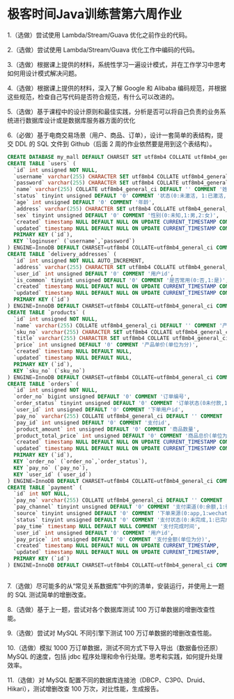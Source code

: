 # 极客时间Java训练营第六周作业

1.（选做）尝试使用 Lambda/Stream/Guava 优化之前作业的代码。

2.（选做）尝试使用 Lambda/Stream/Guava 优化工作中编码的代码。

3.（选做）根据课上提供的材料，系统性学习一遍设计模式，并在工作学习中思考如何用设计模式解决问题。

4.（选做）根据课上提供的材料，深入了解 Google 和 Alibaba 编码规范，并根据这些规范，检查自己写代码是否符合规范，有什么可以改进的。

5.（选做）基于课程中的设计原则和最佳实践，分析是否可以将自己负责的业务系统进行数据库设计或是数据库服务器方面的优化

6.（必做）基于电商交易场景（用户、商品、订单），设计一套简单的表结构，提交 DDL 的 SQL 文件到 Github（后面 2 周的作业依然要是用到这个表结构）。
```sql
CREATE DATABASE my_mall DEFAULT CHARSET SET utf8mb4 COLLATE utf8mb4_general_ci;
CREATE TABLE `users` (
  `id` int unsigned NOT NULL,
  `username` varchar(255) CHARACTER SET utf8mb4 COLLATE utf8mb4_general_ci DEFAULT '' COMMENT '登录账号',
  `password` varchar(255) CHARACTER SET utf8mb4 COLLATE utf8mb4_general_ci DEFAULT '' COMMENT '登录密码',
  `name` varchar(255) COLLATE utf8mb4_general_ci DEFAULT '' COMMENT '姓名',
  `status` tinyint unsigned DEFAULT '0' COMMENT '状态(0:未激活, 1:已激活, 2:已冻结, 3:已删除)',
  `age` int unsigned DEFAULT '0' COMMENT '年龄',
  `address` varchar(255) CHARACTER SET utf8mb4 COLLATE utf8mb4_general_ci DEFAULT '' COMMENT '常用收货地址',
  `sex` tinyint unsigned DEFAULT '0' COMMENT '性别(0:未知,1:男,2:女)',
  `created` timestamp NULL DEFAULT NULL ON UPDATE CURRENT_TIMESTAMP COMMENT '创建时间',
  `updated` timestamp NULL DEFAULT NULL ON UPDATE CURRENT_TIMESTAMP COMMENT '更新时间',
  PRIMARY KEY (`id`),
  KEY `loginuser` (`username`,`password`)
) ENGINE=InnoDB DEFAULT CHARSET=utf8mb4 COLLATE=utf8mb4_general_ci COMMENT='用户表';
CREATE TABLE `delivery_addresses` (
  `id` int unsigned NOT NULL AUTO_INCREMENT,
  `address` varchar(255) CHARACTER SET utf8mb4 COLLATE utf8mb4_general_ci DEFAULT '' COMMENT '收货地址',
  `user_id` int unsigned DEFAULT '0' COMMENT '用户id',
  `is_common` tinyint unsigned DEFAULT '0' COMMENT '是否常用(0:否,1:是)',
  `created` timestamp NULL DEFAULT NULL ON UPDATE CURRENT_TIMESTAMP COMMENT '创建时间',
  `updated` timestamp NULL DEFAULT NULL ON UPDATE CURRENT_TIMESTAMP COMMENT '更新时间',
  PRIMARY KEY (`id`)
) ENGINE=InnoDB DEFAULT CHARSET=utf8mb4 COLLATE=utf8mb4_general_ci COMMENT='收货地址';
CREATE TABLE `products` (
  `id` int unsigned NOT NULL,
  `name` varchar(255) COLLATE utf8mb4_general_ci DEFAULT '' COMMENT '产品名称',
  `sku_no` varchar(255) CHARACTER SET utf8mb4 COLLATE utf8mb4_general_ci DEFAULT '' COMMENT '产品唯一标识号',
  `title` varchar(255) CHARACTER SET utf8mb4 COLLATE utf8mb4_general_ci DEFAULT '' COMMENT '产品标题',
  `price` int unsigned DEFAULT '0' COMMENT '产品单价(单位为分)',
  `created` timestamp NULL DEFAULT NULL,
  `updated` timestamp NULL DEFAULT NULL,
  PRIMARY KEY (`id`),
  KEY `sku_no` (`sku_no`)
) ENGINE=InnoDB DEFAULT CHARSET=utf8mb4 COLLATE=utf8mb4_general_ci COMMENT='产品表';
CREATE TABLE `orders` (
  `id` int unsigned NOT NULL,
  `order_no` bigint unsigned DEFAULT '0' COMMENT '订单编号',
  `order_status` tinyint unsigned DEFAULT '0' COMMENT '订单状态(0未付款,1已付款,2已发货,3已签收,11退货申请,12退货中,13已退货,14取消交易)',
  `user_id` int unsigned DEFAULT '0' COMMENT '下单用户id',
  `pay_no` varchar(255) COLLATE utf8mb4_general_ci DEFAULT '' COMMENT '支付流水号',
  `pay_id` int unsigned DEFAULT '0' COMMENT '支付id',
  `product_amount` int unsigned DEFAULT '0' COMMENT '商品数量',
  `product_total_price` int unsigned DEFAULT '0' COMMENT '商品总价(单位为分)',
  `created` timestamp NULL DEFAULT NULL ON UPDATE CURRENT_TIMESTAMP COMMENT '创建时间',
  `updated` timestamp NULL DEFAULT NULL ON UPDATE CURRENT_TIMESTAMP COMMENT '更新时间',
  PRIMARY KEY (`id`),
  KEY `order_no` (`order_no`,`order_status`),
  KEY `pay_no` (`pay_no`),
  KEY `user_id` (`user_id`)
) ENGINE=InnoDB DEFAULT CHARSET=utf8mb4 COLLATE=utf8mb4_general_ci COMMENT='订单表';
CREATE TABLE `payment` (
  `id` int NOT NULL,
  `pay_no` varchar(255) COLLATE utf8mb4_general_ci DEFAULT '' COMMENT '支付流水号',
  `pay_channel` tinyint unsigned DEFAULT '0' COMMENT '支付渠道(0:余额,1:微信,2:支付,3:京东)',
  `source` tinyint unsigned DEFAULT '0' COMMENT '下单来源(0:app,1:wechat,2:web,3:h5)',
  `status` tinyint unsigned DEFAULT '0' COMMENT '支付状态(0:未完成,1:已完成,2:取消,9:异常)',
  `pay_time` timestamp NULL DEFAULT NULL COMMENT '支付完成时间',
  `user_id` int unsigned DEFAULT '0' COMMENT '用户id',
  `pay_price` int unsigned DEFAULT '0' COMMENT '支付金额(单位为分)',
  `created` timestamp NULL DEFAULT NULL ON UPDATE CURRENT_TIMESTAMP,
  `updated` timestamp NULL DEFAULT NULL ON UPDATE CURRENT_TIMESTAMP,
  PRIMARY KEY (`id`)
) ENGINE=InnoDB DEFAULT CHARSET=utf8mb4 COLLATE=utf8mb4_general_ci COMMENT='支付表';
 
```

7.（选做）尽可能多的从“常见关系数据库”中列的清单，安装运行，并使用上一题的 SQL 测试简单的增删改查。

8.（选做）基于上一题，尝试对各个数据库测试 100 万订单数据的增删改查性能。

9.（选做）尝试对 MySQL 不同引擎下测试 100 万订单数据的增删改查性能。

10.（选做）模拟 1000 万订单数据，测试不同方式下导入导出（数据备份还原）MySQL 的速度，包括 jdbc 程序处理和命令行处理。思考和实践，如何提升处理效率。

11.（选做）对 MySQL 配置不同的数据库连接池（DBCP、C3P0、Druid、Hikari），测试增删改查 100 万次，对比性能，生成报告。